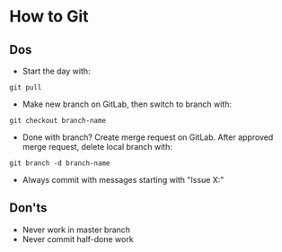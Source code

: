 # How to Git

## Dos

* Start the day with:
```
git pull
```

* Make new branch on GitLab, then switch to branch with:
```
git checkout branch-name
```
* Done with branch? Create merge request on GitLab. After approved merge request, delete local branch with:
```
git branch -d branch-name
```
* Always commit with messages starting with "Issue X:"

## Don'ts

* Never work in master branch
* Never commit half-done work